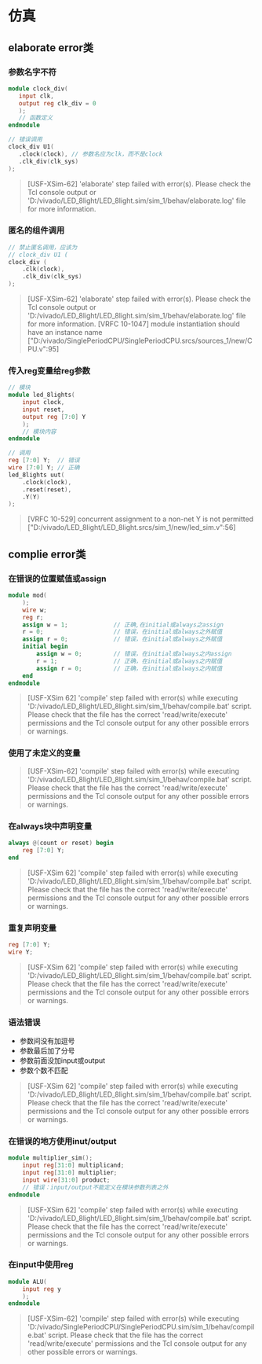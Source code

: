 # 仿真
## elaborate error类
### 参数名字不符
 
 ```verilog
 module clock_div(
    input clk,
    output reg clk_div = 0
    );
    // 函数定义
endmodule

// 错误调用
clock_div U1(
    .clock(clock), // 参数名应为clk，而不是clock
    .clk_div(clk_sys)
);
```
 >  [USF-XSim-62] 'elaborate' step failed with error(s). Please check the Tcl console output or 'D:/vivado/LED_8light/LED_8light.sim/sim_1/behav/elaborate.log' file for more information.

### 匿名的组件调用
```verilog
// 禁止匿名调用，应该为
// clock_div U1 (
clock_div ( 
    .clk(clock),
    .clk_div(clk_sys)
);
```
 >  [USF-XSim-62] 'elaborate' step failed with error(s). Please check the Tcl console output or 'D:/vivado/LED_8light/LED_8light.sim/sim_1/behav/elaborate.log' file for more information.
 >  [VRFC 10-1047] module instantiation should have an instance name ["D:/vivado/SinglePeriodCPU/SinglePeriodCPU.srcs/sources_1/new/CPU.v":95]



### 传入reg变量给reg参数
```verilog
// 模块
module led_8lights(
    input clock,
    input reset,
    output reg [7:0] Y
    );
    // 模块内容
endmodule

// 调用
reg [7:0] Y;  // 错误
wire [7:0] Y; // 正确
led_8lights uut(
    .clock(clock),
    .reset(reset),
    .Y(Y)
);
```
> [VRFC 10-529] concurrent assignment to a non-net Y is not permitted ["D:/vivado/LED_8light/LED_8light.srcs/sim_1/new/led_sim.v":56]

## complie error类

### 在错误的位置赋值或assign
```verilog
module mod(
    );
    wire w;
    reg r;
    assign w = 1;             // 正确,在initial或always之assign
    r = 0;                    // 错误，在initial或always之外赋值
    assign r = 0;             // 错误，在initial或always之外赋值
    initial begin
        assign w = 0;         // 错误，在initial或always之内assign
        r = 1;                // 正确，在initial或always之内赋值
        assign r = 0;         // 正确，在initial或always之内赋值
    end
endmodule
```
> [USF-XSim 62] 'compile' step failed with error(s) while executing 'D:/vivado/LED_8light/LED_8light.sim/sim_1/behav/compile.bat' script. Please check that the file has the correct 'read/write/execute' permissions and the Tcl console output for any other possible errors or warnings.

### 使用了未定义的变量
>  [USF-XSim-62] 'compile' step failed with error(s) while executing 'D:/vivado/LED_8light/LED_8light.sim/sim_1/behav/compile.bat' script. Please check that the file has the correct 'read/write/execute' permissions and the Tcl console output for any other possible errors or warnings.

### 在always块中声明变量
```verilog
always @(count or reset) begin
    reg [7:0] Y;
end
```
> [USF-XSim 62] 'compile' step failed with error(s) while executing 'D:/vivado/LED_8light/LED_8light.sim/sim_1/behav/compile.bat' script. Please check that the file has the correct 'read/write/execute' permissions and the Tcl console output for any other possible errors or warnings.

### 重复声明变量
```verilog
reg [7:0] Y;
wire Y;
```
> [USF-XSim 62] 'compile' step failed with error(s) while executing 'D:/vivado/LED_8light/LED_8light.sim/sim_1/behav/compile.bat' script. Please check that the file has the correct 'read/write/execute' permissions and the Tcl console output for any other possible errors or warnings.

### 语法错误
- 参数间没有加逗号
- 参数最后加了分号
- 参数前面没加input或output
- 参数个数不匹配
> [USF-XSim 62] 'compile' step failed with error(s) while executing 'D:/vivado/LED_8light/LED_8light.sim/sim_1/behav/compile.bat' script. Please check that the file has the correct 'read/write/execute' permissions and the Tcl console output for any other possible errors or warnings.

### 在错误的地方使用inut/output
```verilog
module multiplier_sim();
    input reg[31:0] multiplicand;
    input reg[31:0] multiplier;
    input wire[31:0] product;
    // 错误：input/output不能定义在模块参数列表之外
endmodule
```
> [USF-XSim 62] 'compile' step failed with error(s) while executing 'D:/vivado/LED_8light/LED_8light.sim/sim_1/behav/compile.bat' script. Please check that the file has the correct 'read/write/execute' permissions and the Tcl console output for any other possible errors or warnings.

### 在input中使用reg
```verilog
module ALU(
    input reg y
    );
endmodule
```
 > [USF-XSim-62] 'compile' step failed with error(s) while executing 'D:/vivado/SinglePeriodCPU/SinglePeriodCPU.sim/sim_1/behav/compile.bat' script. Please check that the file has the correct 'read/write/execute' permissions and the Tcl console output for any other possible errors or warnings.
<!--stackedit_data:
eyJoaXN0b3J5IjpbLTEyMzk3MTcyMzgsLTU3NTc0NzEwMCw1Nj
g2MjY5MTAsLTc5Nzg4Njg3OSw2NDE3MjYxMDUsMTMyODA3NTkx
N119
-->